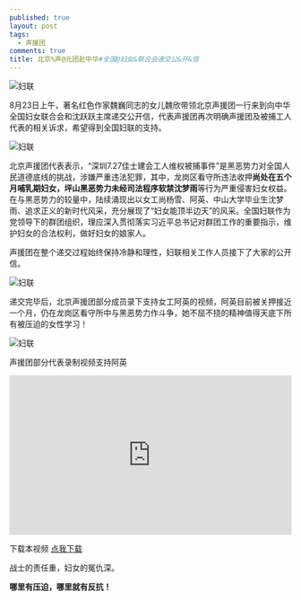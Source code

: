 ```yaml
---
published: true
layout: post
tags:
  - 声援团
comments: true
title: 北京%声@元团赴中华#全国@妇女&联合会递交公&开&信
---
```


![妇联][1]

8月23日上午，著名红色作家魏巍同志的女儿魏欣带领北京声援团一行来到向中华全国妇女联合会和沈跃跃主席递交公开信，代表声援团再次明确声援团及被捕工人代表的相关诉求，希望得到全国妇联的支持。

![妇联][2]

北京声援团代表表示，“深圳7.27佳士建会工人维权被捕事件”是黑恶势力对全国人民道德底线的挑战，涉嫌严重违法犯罪，其中，龙岗区看守所违法收押**尚处在五个月哺乳期妇女，坪山黑恶势力未经司法程序软禁沈梦雨**等行为严重侵害妇女权益。在与黑恶势力的较量中，陆续涌现出以女工尚杨雪、阿英、中山大学毕业生沈梦雨、追求正义的新时代风采，充分展现了“妇女能顶半边天”的风采。全国妇联作为党领导下的群团组织，理应深入贯彻落实习近平总书记对群团工作的重要指示，维护妇女的合法权利，做好妇女的娘家人。

声援团在整个递交过程始终保持冷静和理性，妇联相关工作人员接下了大家的公开信。

![妇联][3]

递交完毕后，北京声援团部分成员录下支持女工阿英的视频，阿英目前被关押接近一个月，仍在龙岗区看守所中与黑恶势力作斗争，她不屈不挠的精神值得天底下所有被压迫的女性学习！

![妇联][4]

声援团部分代表录制视频支持阿英

<div style="width: 100%; height: 0px; position: relative; padding-bottom: 56.346%;"><iframe src="https://streamable.com/f9ggt" frameborder="0" width="100%" height="100%" allowfullscreen style="width: 100%; height: 100%; position: absolute;"></iframe></div>

下载本视频 [点我下载](https://cdn-b-east.streamable.com/video/mp4-mobile/f9ggt.mp4?token=hgv9ufDW5NlEar4Xx9PZxw&expires=1535040014)


战士的责任重，妇女的冤仇深。

**哪里有压迫，哪里就有反抗！**

[1]: https://upload.cc/i1/2018/08/23/UVOaM5.png
[2]: https://upload.cc/i1/2018/08/23/byVHzw.png
[3]: https://upload.cc/i1/2018/08/23/9rgSo6.png
[4]: https://upload.cc/i1/2018/08/23/gQw31m.jpg
